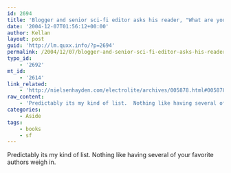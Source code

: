 ```yaml
---
id: 2694
title: 'Blogger and senior sci-fi editor asks his reader, "What are you reading?"'
date: '2004-12-07T01:56:12+00:00'
author: Kellan
layout: post
guid: 'http://lm.quxx.info/?p=2694'
permalink: /2004/12/07/blogger-and-senior-sci-fi-editor-asks-his-reader-what-are-you-reading/
typo_id:
    - '2692'
mt_id:
    - '2614'
link_related:
    - 'http://nielsenhayden.com/electrolite/archives/005878.html#005878'
raw_content:
    - 'Predictably its my kind of list.  Nothing like having several of your favorite authors weigh in.'
categories:
    - Aside
tags:
    - books
    - sf
---
```


Predictably its my kind of list. Nothing like having several of your favorite authors weigh in.
